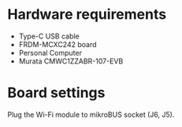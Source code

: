 Hardware requirements
=====================
- Type-C USB cable
- FRDM-MCXC242 board
- Personal Computer
- Murata CMWC1ZZABR-107-EVB


Board settings
==============
Plug the Wi-Fi module to mikroBUS socket (J6, J5).

